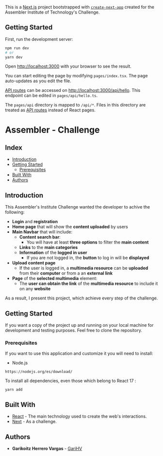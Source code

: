 This is a [Next.js](https://nextjs.org/) project bootstrapped with [`create-next-app`](https://github.com/vercel/next.js/tree/canary/packages/create-next-app) created for the Assembler Institute of Technology's Challenge.

## Getting Started

First, run the development server:

```bash
npm run dev
# or
yarn dev
```

Open [http://localhost:3000](http://localhost:3000) with your browser to see the result.

You can start editing the page by modifying `pages/index.tsx`. The page auto-updates as you edit the file.

[API routes](https://nextjs.org/docs/api-routes/introduction) can be accessed on [http://localhost:3000/api/hello](http://localhost:3000/api/hello). This endpoint can be edited in `pages/api/hello.ts`.

The `pages/api` directory is mapped to `/api/*`. Files in this directory are treated as [API routes](https://nextjs.org/docs/api-routes/introduction) instead of React pages.

# Assembler - Challenge

## Index

- [Introduction](#introduction)
- [Getting Started](#getting-started)
  - [Prerequisites](#prerequisites)
- [Built With](#built-with)
- [Authors](#authors)

## Introduction

This Assembler's Institute Challenge wanted the developer to achive the following:

- **Login** and **registration**
- **Home page** that will show the **content uploaded** by users
- **Main Navbar** that will include:
  - **Content search bar**:
    - You will have at least **three options** to filter the **main content**
  - **Links** to the **main categories**
  - **Information** of the **logged in user**
    - If you are not logged in, the **button** to log in will be **displayed**
- **Upload content page**
  - If the user is logged in, a **multimedia resource** can be **uploaded** from their **computer** or from a an **external link**
- **Page** of the **selected multimedia** element:
  - The **user can obtain the link** of the **multimedia resource** to include it on any **website**

As a result, I present this project, which achieve every step of the challenge.


## Getting Started

If you want a copy of the project up and running on your local machine for development and testing purposes. Feel free to clone the repository.

### Prerequisites

If you want to use this application and customize it you will need to install:

- Node.js
```
https://nodejs.org/es/download/
```


To install all dependencies, even those which belong to React 17 : 
```
yarn add
```


## Built With

* [React](https://es.reactjs.org/) - The main technology used to create the web's interactions.
* [Next](https://nextjs.org/) - As a challenge.

## Authors

* **Garikoitz Herrero Vargas** - [GariHV](https://github.com/GariHV)


